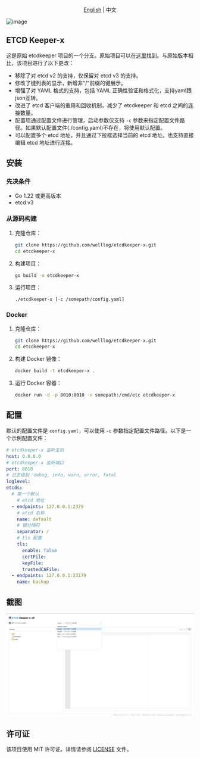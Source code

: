 <p align="center">
    <br> <a href="README.md">English</a> | 中文
</p>

![image](logo/logo-horizontal.png)
## ETCD Keeper-x
这是原始 etcdkeeper 项目的一个分支。原始项目可以在[这里](https://github.com/evildecay/etcdkeeper)找到。与原始版本相比，该项目进行了以下更改：
* 移除了对 etcd v2 的支持，仅保留对 etcd v3 的支持。
* 修改了键列表的显示，新增非"/"前缀的键展示。
* 增强了对 YAML 格式的支持，包括 YAML 正确性验证和格式化，支持yaml跟json互转。
* 改进了 etcd 客户端的重用和回收机制，减少了 etcdkeeper 和 etcd 之间的连接数量。
* 配置项通过配置文件进行管理，启动参数仅支持 `-c` 参数来指定配置文件路径。如果默认配置文件(./config.yaml)不存在，将使用默认配置。
* 可以配置多个 etcd 地址，并且通过下拉框选择当前的 etcd 地址。也支持直接编辑 etcd 地址进行连接。

## 安装

### 先决条件
- Go 1.22 或更高版本
- etcd v3

### 从源码构建
1. 克隆仓库：
    ```sh
    git clone https://github.com/welllog/etcdkeeper-x.git
    cd etcdkeeper-x
    ```

2. 构建项目：
    ```sh
    go build -o etcdkeeper-x
    ```

3. 运行项目：
    ```sh
    ./etcdkeeper-x [-c /somepath/config.yaml]
    ```

### Docker
1. 克隆仓库：
    ```sh
    git clone https://github.com/welllog/etcdkeeper-x.git
    cd etcdkeeper-x
    ```
2. 构建 Docker 镜像：
    ```sh
    docker build -t etcdkeeper-x .
    ```
3. 运行 Docker 容器：
    ```sh
    docker run -d -p 8010:8010 -v somepath:/cmd/etc etcdkeeper-x
    ```

## 配置
默认的配置文件是 `config.yaml`，可以使用 `-c` 参数指定配置文件路径。以下是一个示例配置文件：

```yaml
# etcdkeeper-x 监听主机
host: 0.0.0.0
# etcdkeeper-x 监听端口
port: 8010
# 日志级别：debug, info, warn, error, fatal
loglevel:
etcds:
  # 第一个默认
    # etcd 地址
  - endpoints: 127.0.0.1:2379
    # etcd 名称
    name: default
    # 键分隔符
    separator: /
    # tls 配置
    tls:
      enable: false
      certFile:
      keyFile:
      trustedCAFile:
  - endpoints: 127.0.0.1:23179
    name: backup
```

## 截图
![image](etcdkeeper-x.webp)

## 许可证
该项目使用 MIT 许可证。详情请参阅 [LICENSE](LICENSE) 文件。

